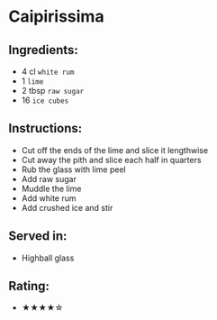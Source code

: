 # Caipirissima

## Ingredients:
- 4 cl `white rum`
- 1 `lime`
- 2 tbsp `raw sugar`
- 16 `ice cubes`

## Instructions:
- Cut off the ends of the lime and slice it lengthwise
- Cut away the pith and slice each half in quarters
- Rub the glass with lime peel
- Add raw sugar
- Muddle the lime
- Add white rum
- Add crushed ice and stir

## Served in:
- Highball glass

## Rating:
- ★★★★☆